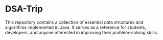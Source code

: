 # DSA-Trip
This repository contains a collection of essential data structures and algorithms implemented in Java. It serves as a reference for students, developers, and anyone interested in improving their problem-solving skills.
